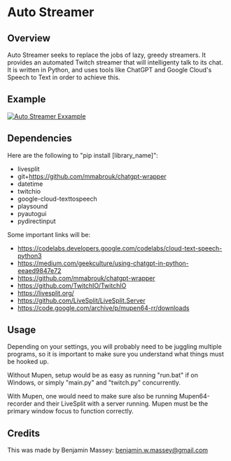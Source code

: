 # Auto Streamer

## Overview

Auto Streamer seeks to replace the jobs of lazy, greedy streamers. It provides an automated Twitch streamer that will intelligenty talk to its chat. It is written in Python, and uses tools like ChatGPT and Google Cloud's Speech to Text in order to achieve this.

## Example

[![Auto Streamer Exxample](https://img.youtube.com/vi/Vim87nP5ZAI/0.jpg)](https://www.youtube.com/watch?v=Vim87nP5ZAI)

## Dependencies

Here are the following to "pip install [library_name]":
- livesplit
- git+https://github.com/mmabrouk/chatgpt-wrapper
- datetime
- twitchio
- google-cloud-texttospeech
- playsound
- pyautogui
- pydirectinput

Some important links will be:
- https://codelabs.developers.google.com/codelabs/cloud-text-speech-python3
- https://medium.com/geekculture/using-chatgpt-in-python-eeaed9847e72
- https://github.com/mmabrouk/chatgpt-wrapper
- https://github.com/TwitchIO/TwitchIO
- https://livesplit.org/
- https://github.com/LiveSplit/LiveSplit.Server
- https://code.google.com/archive/p/mupen64-rr/downloads

## Usage

Depending on your settings, you will probably need to be juggling multiple programs, so it is important to make sure you understand what things must be hooked up.

Without Mupen, setup would be as easy as running "run.bat" if on Windows, or simply "main.py" and "twitch.py" concurrently.

With Mupen, one would need to make sure also be running Mupen64-recorder and their LiveSplit with a server running. Mupen must be the primary window focus to function correctly.

## Credits

This was made by Benjamin Massey: benjamin.w.massey@gmail.com